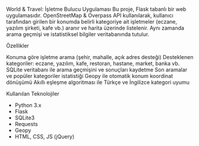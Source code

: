 World & Travel: İşletme Bulucu Uygulaması
Bu proje, Flask tabanlı bir web uygulamasıdır. OpenStreetMap & Overpass API kullanılarak, kullanıcı tarafından girilen bir konumda belirli kategoriye ait işletmeler (eczane, yazılım şirketi, kafe vb.) aranır ve harita üzerinde listelenir. Aynı zamanda arama geçmişi ve istatistiksel bilgiler veritabanında tutulur.

Özellikler

Konuma göre işletme arama (şehir, mahalle, açık adres desteği)
Desteklenen kategoriler: eczane, yazılım, kafe, restoran, hastane, market, banka vb.
SQLite veritabanı ile arama geçmişini ve sonuçları kaydetme
Son aramalar ve popüler kategoriler istatistiği
Geopy ile otomatik konum koordinat dönüşümü
Akıllı eşleşme algoritması ile Türkçe ve İngilizce kategori uyumu

Kullanılan Teknolojiler
- Python 3.x
- Flask
- SQLite3
- Requests
- Geopy
- HTML, CSS, JS (jQuery)
